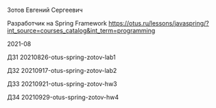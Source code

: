 Зотов Евгений Сергеевич

Разработчик на Spring Framework https://otus.ru/lessons/javaspring/?int_source=courses_catalog&int_term=programming

2021-08


ДЗ1 20210826-otus-spring-zotov-lab1

ДЗ2 20210917-otus-spring-zotov-lab2

ДЗ3 20210921-otus-spring-zotov-hw3

ДЗ4 20210929-otus-spring-zotov-hw4
